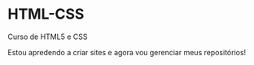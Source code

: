# HTML-CSS
 Curso de HTML5 e CSS 

 Estou apredendo a criar sites e agora vou gerenciar meus repositórios!
 
